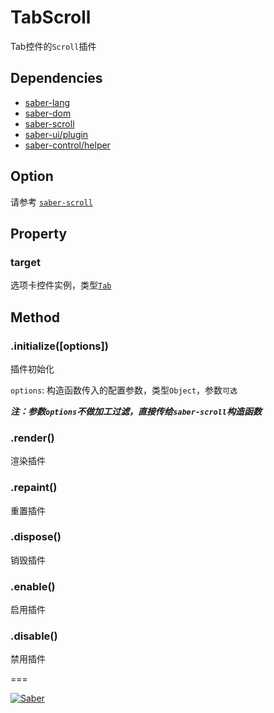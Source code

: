 # TabScroll

Tab控件的`Scroll`插件

## Dependencies

+ [saber-lang](https://github.com/ecomfe/saber-lang)
+ [saber-dom](https://github.com/ecomfe/saber-dom)
+ [saber-scroll](https://github.com/ecomfe/saber-sroll)
+ [saber-ui/plugin](https://github.com/ecomfe/saber-ui)
+ [saber-control/helper](https://github.com/ecomfe/saber-control/blob/master/doc/api-helper.md)


## Option

请参考 [`saber-scroll`](https://github.com/ecomfe/saber-scroll#scrollele-options)


## Property

### target

选项卡控件实例，类型[`Tab`](https://github.com/ecomfe/saber-tab/blob/master/doc/api-tab.md)


## Method

### .initialize([options])

插件初始化

`options`: 构造函数传入的配置参数，类型`Object`，参数`可选`

***注：参数`options`不做加工过滤，直接传给`saber-scroll`构造函数***


### .render()

渲染插件

### .repaint()

重置插件

### .dispose()

销毁插件

### .enable()

启用插件

### .disable()

禁用插件



===

[![Saber](https://f.cloud.github.com/assets/157338/1485433/aeb5c72a-4714-11e3-87ae-7ef8ae66e605.png)](http://ecomfe.github.io/saber/)